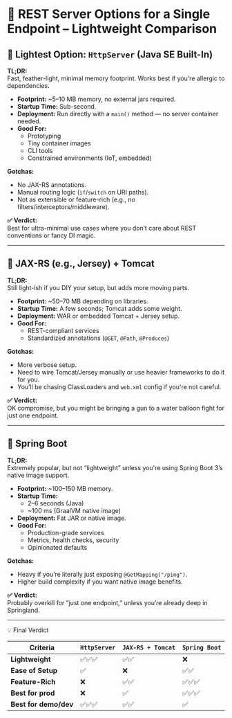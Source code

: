 # 🧠 REST Server Options for a Single Endpoint – Lightweight Comparison

## 🥇 Lightest Option: `HttpServer` (Java SE Built-In)

**TL;DR:**  
Fast, feather-light, minimal memory footprint. Works best if you're allergic to dependencies.

- **Footprint:** ~5–10 MB memory, no external jars required.
- **Startup Time:** Sub-second.
- **Deployment:** Run directly with a `main()` method — no server container needed.
- **Good For:**
    - Prototyping
    - Tiny container images
    - CLI tools
    - Constrained environments (IoT, embedded)

**Gotchas:**
- No JAX-RS annotations.
- Manual routing logic (`if`/`switch` on URI paths).
- Not as extensible or feature-rich (e.g., no filters/interceptors/middleware).

**✅ Verdict:**  
Best for ultra-minimal use cases where you don’t care about REST conventions or fancy DI magic.

---

## 🥈 JAX-RS (e.g., Jersey) + Tomcat

**TL;DR:**  
Still light-ish if you DIY your setup, but adds more moving parts.

- **Footprint:** ~50–70 MB depending on libraries.
- **Startup Time:** A few seconds; Tomcat adds some weight.
- **Deployment:** WAR or embedded Tomcat + Jersey setup.
- **Good For:**
    - REST-compliant services
    - Standardized annotations (`@GET`, `@Path`, `@Produces`)

**Gotchas:**
- More verbose setup.
- Need to wire Tomcat/Jersey manually or use heavier frameworks to do it for you.
- You’ll be chasing ClassLoaders and `web.xml` config if you're not careful.

**✅ Verdict:**  
OK compromise, but you might be bringing a gun to a water balloon fight for just one endpoint.

---

## 🥉 Spring Boot

**TL;DR:**  
Extremely popular, but not “lightweight” unless you're using Spring Boot 3’s native image support.

- **Footprint:** ~100–150 MB memory.
- **Startup Time:**
    - 2–6 seconds (Java)
    - ~100 ms (GraalVM native image)
- **Deployment:** Fat JAR or native image.
- **Good For:**
    - Production-grade services
    - Metrics, health checks, security
    - Opinionated defaults

**Gotchas:**
- Heavy if you’re literally just exposing `@GetMapping("/ping")`.
- Higher build complexity if you want native image benefits.

**✅ Verdict:**  
Probably overkill for “just one endpoint,” unless you’re already deep in Springland.

---


💡 Final Verdict

| Criteria              | `HttpServer` | `JAX-RS + Tomcat` | `Spring Boot` |
| --------------------- | ------------ | ----------------- | ------------- |
| **Lightweight**       | ✅✅✅          | ✅✅                | ❌             |
| **Ease of Setup**     | ✅            | ❌                 | ✅✅            |
| **Feature-Rich**      | ❌            | ✅✅                | ✅✅✅           |
| **Best for prod**     | ❌            | ✅                 | ✅✅✅           |
| **Best for demo/dev** | ✅✅✅          | ✅✅                | ✅             |
